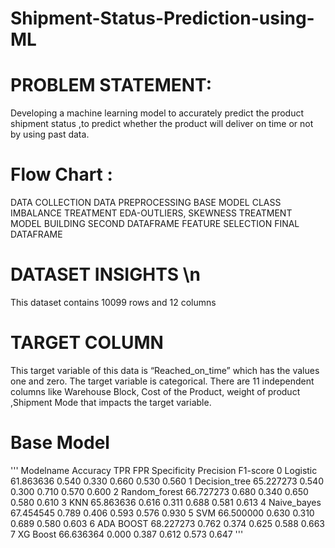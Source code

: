 # Shipment-Status-Prediction-using-ML

# PROBLEM STATEMENT:
Developing a machine learning model to accurately predict the product shipment status ,to predict whether the product will deliver on time or not by using past data.

# Flow Chart :
DATA COLLECTION
DATA PREPROCESSING
BASE MODEL
CLASS IMBALANCE TREATMENT
EDA-OUTLIERS, SKEWNESS TREATMENT
MODEL  BUILDING
SECOND DATAFRAME
FEATURE SELECTION
FINAL DATAFRAME

# DATASET INSIGHTS \n
This dataset contains 10099 rows and 12 columns

# TARGET COLUMN
 This target variable of this data is “Reached_on_time” which has the values one and zero. 
 The target variable is categorical.
 There are 11 independent columns like Warehouse Block, Cost of the Product, weight of product ,Shipment Mode that impacts the target variable.

 # Base Model
''' Modelname	Accuracy	TPR	FPR	Specificity	Precision	F1-score
0	Logistic	61.863636	0.540	0.330	0.660	0.530	0.560
1	Decision_tree	65.227273	0.540	0.300	0.710	0.570	0.600
2	Random_forest	66.727273	0.680	0.340	0.650	0.580	0.610
3	KNN	65.863636	0.616	0.311	0.688	0.581	0.613
4	Naive_bayes	67.454545	0.789	0.406	0.593	0.576	0.930
5	SVM	66.500000	0.630	0.310	0.689	0.580	0.603
6	ADA BOOST	68.227273	0.762	0.374	0.625	0.588	0.663
7	XG Boost	66.636364	0.000	0.387	0.612	0.573	0.647 '''



